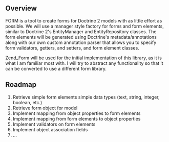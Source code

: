 Overview
--------
FORM is a tool to create forms for Doctrine 2 models with as little effort as possible.  We will use
a manager style factory for forms and form elements, similar to Doctrine 2's EntityManager and
EntityRepository classes.  The form elements will be generated using Doctrine's metadata/annotations
along with our own custom annotation parser that allows you to specify form validators, getters, and
setters, and form element classes.

Zend_Form will be used for the initial implementation of this library, as it is what I am familiar
most with. I will try to abstract any functionality so that it can be converted to use a different
form library.

Roadmap
-------
1. Retrieve simple form elements simple data types (text, string, integer, boolean, etc.)
2. Retrieve form object for model
3. Implement mapping from object properties to form elements
4. Implement mapping from form elements to object properties
5. Implement validators on form elements
6. Implement object association fields
7. ...